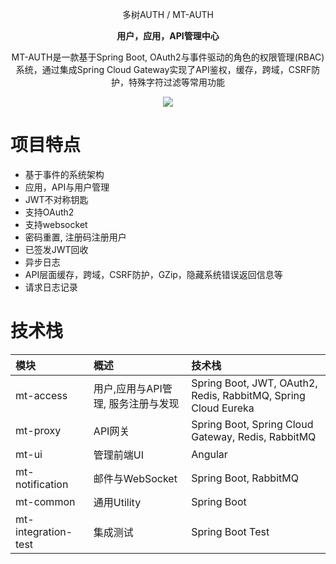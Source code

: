 <p align="center" >
    多树AUTH / MT-AUTH
</p>
<p align="center">
  <strong>用户，应用，API管理中心</strong>
</p>
<p align="center">
  MT-AUTH是一款基于Spring Boot, OAuth2与事件驱动的角色的权限管理(RBAC)系统，通过集成Spring Cloud Gateway实现了API鉴权，缓存，跨域，CSRF防护，特殊字符过滤等常用功能
</p>

<p align="center">
    <img src="https://img.shields.io/github/last-commit/publicdevop2019/mt-auth.svg?style=flat-square" />
</p>

# 项目特点
- 基于事件的系统架构
- 应用，API与用户管理  
- JWT不对称钥匙
- 支持OAuth2 
- 支持websocket
- 密码重置, 注册码注册用户
- 已签发JWT回收
- 异步日志
- API层面缓存，跨域，CSRF防护，GZip，隐藏系统错误返回信息等
- 请求日志记录

# 技术栈
| 模块                       | 概述                                  | 技术栈                                  |  
|:---------------------------|:--------------------------------------|:--------------------------------------|
| mt-access      | 用户,应用与API管理, 服务注册与发现 |Spring Boot, JWT, OAuth2, Redis, RabbitMQ, Spring Cloud Eureka
| mt-proxy        | API网关   |Spring Boot, Spring Cloud Gateway, Redis, RabbitMQ
| mt-ui | 管理前端UI |Angular
| mt-notification | 邮件与WebSocket  |Spring Boot, RabbitMQ
| mt-common | 通用Utility  |Spring Boot
| mt-integration-test | 集成测试 |Spring Boot Test